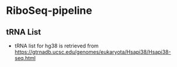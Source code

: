 # RiboSeq-pipeline


## tRNA List
- tRNA list for hg38 is retrieved from https://gtrnadb.ucsc.edu/genomes/eukaryota/Hsapi38/Hsapi38-seq.html
  
